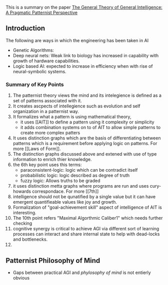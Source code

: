
This is a summary on the paper [The General Theory of General Intelligence: A Pragmatic Patternist Perspective](https://arxiv.org/abs/2103.15100)
## Introduction

The following are ways in which the engineering has been taken in AI

- Genetic Algorithms:
- Deep neural nets: Weak link to biology has increased in capability with growth of hardware capabilities.
- Logic based AI: expected to increase in efficiency when with rise of
	neural-symbolic systems.

### Summary of Key Points

1. The patternist theory views the mind and its intelegience is defined as a set of patterns associated with it.
2. It creates ascpects of intellegience such as evolution and self organization in a patternist way.
3. It formalizes what a pattern is using mathematical theory, 
	 - it uses [[AIT]] to define a pattern using it complexity or simplicity
	 - it adds combination systems on to of AIT to allow simple patterns to create more complex patters
4. It uses distinction graphs which are the basis of differentiating between patterns which is a requirement before applying logic on patterns. For more [[Laws of Form]].
5. The distinction graphs discussed above and extened with use of type information to enrich thier knowledge.
6. the 6th key point uses this terms:
	- paraconsistent-logic: logic which can be contradict itself
	- probabilistic logic: logic described as degree of truth
	- fuzzy logic: Allows truths to be graded
7. it uses distinction metta graphs where programs are run and uses cury-howards correspondace. For more [[7th]]
8. intelligence should not be qunatified by a single value but it can have emergent quantifieable values like joy and growth.
9. Formalization of "goal-achievement skill" aspect of intelligence of AIT is interesting.
10. The 10th point refers "Maximal Algorthmic Caliber1" which needs further checking
11. cognitive synergy is critical to achieve AGI via different sort of learning processes can interact and share internal state to help with dead-locks and bottlenecks.
12. 

## Patternist Philosophy of Mind

- Gaps between practical AGI and *phylosophy of mind* is not entierly obvious
